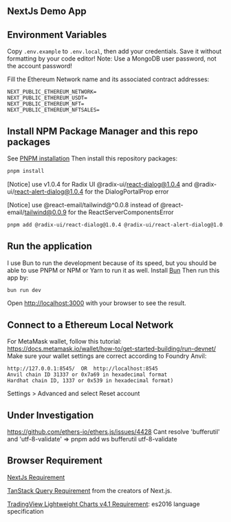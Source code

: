 ## NextJs Demo App

## Environment Variables

Copy `.env.example` to `.env.local`, then add your credentials. Save it without formatting by your code editor!
Note: Use a MongoDB user password, not the account password!

Fill the Ethereum Network name and its associated contract addresses:

```
NEXT_PUBLIC_ETHEREUM_NETWORK=
NEXT_PUBLIC_ETHEREUM_USDT=
NEXT_PUBLIC_ETHEREUM_NFT=
NEXT_PUBLIC_ETHEREUM_NFTSALES=
```

## Install NPM Package Manager and this repo packages

See [PNPM installation](https://pnpm.io/installation)
Then install this repository packages:

```bash
pnpm install
```

[Notice] use v1.0.4 for Radix UI @radix-ui/react-dialog@1.0.4 and @radix-ui/react-alert-dialog@1.0.4 for the DialogPortalProp error

[Notice] use @react-email/tailwind@^0.0.8 instead of @react-email/tailwind@0.0.9 for the ReactServerComponentsError

```bash
pnpm add @radix-ui/react-dialog@1.0.4 @radix-ui/react-alert-dialog@1.0.4 @react-email/tailwind@^0.0.8
```

## Run the application

I use Bun to run the development because of its speed, but you should be able to use PNPM or NPM or Yarn to run it as well.
Install [Bun](https://bun.sh/docs/installation)
Then run this app by:

```bash
bun run dev
```

Open [http://localhost:3000](http://localhost:3000) with your browser to see the result.

## Connect to a Ethereum Local Network

For MetaMask wallet, follow this tutorial: https://docs.metamask.io/wallet/how-to/get-started-building/run-devnet/
Make sure your wallet settings are correct according to Foundry Anvil:

```
http://127.0.0.1:8545/  OR  http://localhost:8545
Anvil chain ID 31337 or 0x7a69 in hexadecimal format
Hardhat chain ID, 1337 or 0x539 in hexadecimal format)
```

Settings > Advanced and select Reset account

## Under Investigation

https://github.com/ethers-io/ethers.js/issues/4428
Cant resolve 'bufferutil' and 'utf-8-validate'
=> pnpm add ws bufferutil utf-8-validate

## Browser Requirement

[NextJs Requirement](https://nextjs.org/docs/getting-started/installation)

[TanStack Query Requirement](https://tanstack.com/query/latest/docs/react/installation) from the creators of Next.js.

[TradingView Lightweight Charts v4.1 Requirement](https://tradingview.github.io/lightweight-charts/docs#requirements): es2016 language specification
